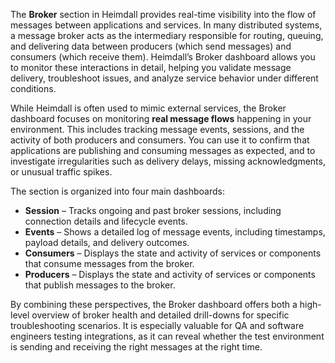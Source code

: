 The **Broker** section in Heimdall provides real-time visibility into the flow of messages between applications and services. In many distributed systems, a message broker acts as the intermediary responsible for routing, queuing, and delivering data between producers (which send messages) and consumers (which receive them).
Heimdall’s Broker dashboard allows you to monitor these interactions in detail, helping you validate message delivery, troubleshoot issues, and analyze service behavior under different conditions.

While Heimdall is often used to mimic external services, the Broker dashboard focuses on monitoring
**real message flows** happening in your environment. This includes tracking message events, sessions,
and the activity of both producers and consumers. You can use it to confirm that applications are publishing
 and consuming messages as expected, and to investigate irregularities such as delivery delays, missing
 acknowledgments, or unusual traffic spikes.

The section is organized into four main dashboards:

* **Session** – Tracks ongoing and past broker sessions, including connection details and lifecycle events.
* **Events** – Shows a detailed log of message events, including timestamps, payload details, and delivery outcomes.
* **Consumers** – Displays the state and activity of services or components that consume messages from the broker.
* **Producers** – Displays the state and activity of services or components that publish messages to the broker.


By combining these perspectives, the Broker dashboard offers both a high-level overview of broker health and detailed drill-downs for specific troubleshooting scenarios. It is especially valuable for QA and software engineers
 testing integrations, as it can reveal whether the test environment is sending and receiving the right messages at the right time.